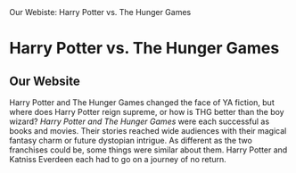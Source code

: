 <html>
<head>
Our Webiste: Harry Potter vs. The Hunger Games
</head>
<body>
<h1> Harry Potter vs. The Hunger Games</h1>
<h2> Our Website </h2>
</body>
<p> 
 Harry Potter and The Hunger Games changed the face of YA fiction, but where does Harry Potter reign supreme, or how is THG better than the boy wizard?
 <i>Harry Potter and The Hunger Games</i> were each successful as books and movies. Their stories reached wide audiences with their magical fantasy charm or future dystopian intrigue. As different as the two franchises could be, some things were similar about them. Harry Potter and Katniss Everdeen each had to go on a journey of no return.
 </p> 
<html>

